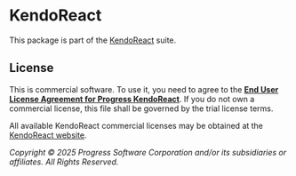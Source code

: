 # KendoReact

This package is part of the [KendoReact](http://www.telerik.com/kendo-react-ui) suite.

## License

This is commercial software. To use it, you need to agree to the [**End User License Agreement for Progress KendoReact**](https://www.telerik.com/purchase/license-agreement/progress-kendoreact). If you do not own a commercial license, this file shall be governed by the trial license terms.

All available KendoReact commercial licenses may be obtained at the [KendoReact website](https://www.telerik.com/kendo-react-ui/pricing).

*Copyright © 2025 Progress Software Corporation and/or its subsidiaries or affiliates. All Rights Reserved.*
